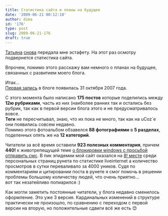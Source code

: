```yaml
---
title: Статистика сайта и планы на будущее
date: '2009-06-21 00:12:18'
author: dima
id: '176'
type: post
slug: 2009-06-21-176
draft: true
---
```


[Татьяна](https://kisuhvostik.ru/2009/06/18/estafeta-statistika-bloga/) [снова](/blog/2009-06-03-170) передала мне эстафету. На этот раз осмотру подвернется статистика сайта.

Впрочем, помимо этого расскажу вам немного о планах на будущее, связанных с развитием моего блога.

Итак...  
[Первая запись](/blog/2007-10-31-1) в блоге появилась 31 октября 2007 года.

С этого момента было написано **175 постов** которые поделились между **12ю рубриками**, часть из них (наиболее ранних так и остались без рубрик, так как в первой версии блога этого и не предусматривалось вовсе.  
**Теги** не пересчитывал, знаю, что их пока не много, так как на uCoz\`е они появились совсем недавно.  
Помимо этого фотоальбом обзавелся **88 фотографиями** в **5 разделах**, поделенных опять же на **12 категорий**.

Читатели за всё время оставили **923 полезных комментария**, причем **440!** к животрепещущей теме [о блокировки windows с просьбой отправить смс](/blog/2009-04-10-152). В пик эпидемии мой сайт оказался на [8! месте](/uploads/_bl/1/75938.png) среди персональных страниц рунета по статистике liveinternet а количество просмотров в сутки переваливало за 4000 уников. Судя по комментариям и цитировании поста в рунете я смог помочь в решении проблемы большому количеству людей, что очень приятно...  
вот так незатейливо попиарился :)

Как могли заметить постоянные читатели, у блога недавно сменилось оформление. Это уже 3 версия. Кардинальных изменений в структуре практически не произошло, по сравнению с переходом с первой версии на вторую, но положительные сдвиги всё же есть 😊